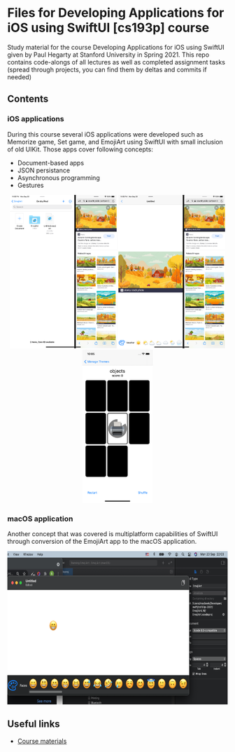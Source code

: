 # Files for Developing Applications for iOS using SwiftUI [cs193p] course

Study material for the course Developing Applications for iOS using SwiftUI given by Paul Hegarty at Stanford University in Spring 2021. This repo contains code-alongs of all lectures as well as completed assignment tasks (spread through projects, you can find them by deltas and commits if needed)

## Contents

### iOS applications

During this course several iOS applications were developed such as Memorize game, Set game, and EmojiArt using SwiftUI with small inclusion of old UIKit. Those apps cover following concepts:
* Document-based apps
* JSON persistance
* Asynchronous programming
* Gestures

<p align="center">
  <img src="images/emojiart_docs.png" height="350" title="EmojiArt app">
  <img src="images/emojiart_ipad.png" height="350" title="EmojiArt app">
  <img src="images/memorize_ios.png" height="350" title="Memorize app">
</p>

### macOS application

Another concept that was covered is multiplatform capabilities of SwiftUI through conversion of the EmojiArt app to the macOS application.

<p align="center">
  <img src="images/macos.png" height="350" title="macOS app">
</p>

## Useful links

* [Course materials](https://cs193p.sites.stanford.edu/)
